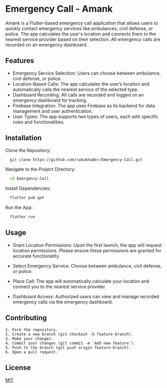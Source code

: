 
# Emergency Call - Amank 

Amank is a Flutter-based emergency call application that allows users to quickly contact emergency services like ambulances, civil defense, or police. The app calculates the user's location and connects them to the nearest service provider based on their selection. All emergency calls are recorded on an emergency dashboard.



## Features

- Emergency Service Selection: Users can choose between ambulance, civil defense, or police.
- Location-Based Calls: The app calculates the user’s location and automatically calls the nearest service of the selected type.
- Dashboard Recording: All calls are recorded and logged on an emergency dashboard for tracking.
- Firebase Integration: The app uses Firebase as its backend for data management and user authentication.
- User Types: The app supports two types of users, each with specific roles and functionalities.



## Installation

Clone the Repository:

```bash
  git clone https://github.com/rabukhader/Emergency-Call.git
```
    
  Navigate to the Project Directory:

```bash
  cd Emergency-Call

```    
Install Dependencies:
```bash
  flutter pub get

```   

Run the App:
```bash
  flutter run

```  
## Usage

- Grant Location Permissions: Upon the first launch, the app will request location permissions. Please ensure these permissions are granted for accurate functionality.

- Select Emergency Service: Choose between ambulance, civil defense, or police.

- Place Call: The app will automatically calculate your location and connect you to the nearest service provider.
- Dashboard Access: Authorized users can view and manage recorded emergency calls via the emergency dashboard.


## Contributing

    1. Fork the repository.
    2. Create a new branch (git checkout -b feature-branch).
    3. Make your changes.
    4. Commit your changes (git commit -m 'Add new feature').
    5. Push to the branch (git push origin feature-branch).
    6. Open a pull request.


## License

[MIT](https://choosealicense.com/licenses/mit/)

